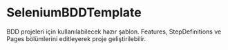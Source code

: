 # SeleniumBDDTemplate
BDD projeleri için kullanılabilecek hazır şablon. Features, StepDefinitions ve Pages bölümlerini editleyerek proje geliştirilebilir.

